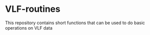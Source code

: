 # VLF-routines
This repository contains short functions that can be used to do basic operations on VLF data
